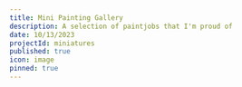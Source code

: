 ```yaml
---
title: Mini Painting Gallery
description: A selection of paintjobs that I'm proud of
date: 10/13/2023
projectId: miniatures
published: true
icon: image
pinned: true
---
```


<script>
    import GridGallery from "../lib/components/GridGallery.svelte";
    import { MINIATURE_GALLERY } from "../lib/data/galleries.ts";

</script>

<br/>

<GridGallery images={MINIATURE_GALLERY}/>
